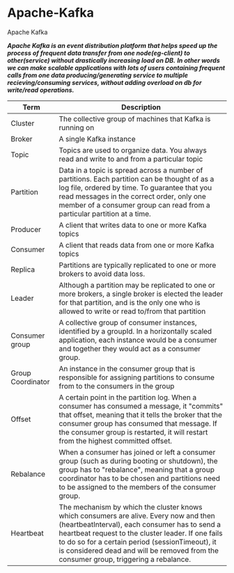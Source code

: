 # Apache-Kafka
Apache Kafka

***Apache Kafka is an event distribution platform that helps speed up the process of frequent data transfer from one node(eg-client) to other(service) without drastically increasing load on DB.***
***In other words we can make scalable applications with lots of users containing frequent calls from one data producing/generating service to multiple recieving/consuming services, without adding overload on db for write/read operations.***

| Term             | Description                                                                                                                                                                                                                      |
|------------------|----------------------------------------------------------------------------------------------------------------------------------------------------------------------------------------------------------------------------------|
| Cluster          | The collective group of machines that Kafka is running on                                                                                                                                                                      |
| Broker           | A single Kafka instance                                                                                                                                                                                                          |
| Topic            | Topics are used to organize data. You always read and write to and from a particular topic                                                                                                                                      |
| Partition        | Data in a topic is spread across a number of partitions. Each partition can be thought of as a log file, ordered by time. To guarantee that you read messages in the correct order, only one member of a consumer group can read from a particular partition at a time. |
| Producer         | A client that writes data to one or more Kafka topics                                                                                                                                                                           |
| Consumer         | A client that reads data from one or more Kafka topics                                                                                                                                                                           |
| Replica          | Partitions are typically replicated to one or more brokers to avoid data loss.                                                                                                                                                  |
| Leader           | Although a partition may be replicated to one or more brokers, a single broker is elected the leader for that partition, and is the only one who is allowed to write or read to/from that partition                                                                                 |
| Consumer group   | A collective group of consumer instances, identified by a groupId. In a horizontally scaled application, each instance would be a consumer and together they would act as a consumer group.                                                                                            |
| Group Coordinator| An instance in the consumer group that is responsible for assigning partitions to consume from to the consumers in the group                                                                                                   |
| Offset           | A certain point in the partition log. When a consumer has consumed a message, it "commits" that offset, meaning that it tells the broker that the consumer group has consumed that message. If the consumer group is restarted, it will restart from the highest committed offset.  |
| Rebalance        | When a consumer has joined or left a consumer group (such as during booting or shutdown), the group has to "rebalance", meaning that a group coordinator has to be chosen and partitions need to be assigned to the members of the consumer group.                                                                                                                    |
| Heartbeat        | The mechanism by which the cluster knows which consumers are alive. Every now and then (heartbeatInterval), each consumer has to send a heartbeat request to the cluster leader. If one fails to do so for a certain period (sessionTimeout), it is considered dead and will be removed from the consumer group, triggering a rebalance. |

